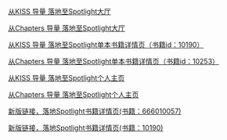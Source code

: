[从KISS 导量 落地至Spotlight大厅](https://nc5w.adj.st/?adj_t=yfd7spz&adj_deep_link=spotlight%3A%2F%2Fhome%3Fcmtrackid%3D10020001%26linktype%3D2001%26cmrefsrc%3Dcm1001.AVG10003.1001.10007%26cmrefuid%3D10010001)

[从Chapters 导量 落地至Spotlight大厅](https://nc5w.adj.st/?adj_t=yfd7spz&adj_deep_link=spotlight%3A%2F%2Fhome%3Fcmtrackid%3D10020002%26linktype%3D2001%26cmrefsrc%3Dcm1001.AVG10003.1001.10007%26cmrefuid%3D10010001)

[从KISS 导量 落地至Spotlight单本书籍详情页（书籍id：10190）](https://nc5w.adj.st/?adj_t=yfd7spz&adj_deep_link=spotlight%3A%2F%2Fbookpage%3Fstory_id%3D10190%26cmtrackid%3D10020003%26linktype%3D2001%26cmrefsrc%3Dcm1003.AVG10003.1001.10007%26cmrefuid%3D10010001)

[从Chapters 导量 落地至Spotlight单本书籍详情页（书籍id：10253）](https://nc5w.adj.st/?adj_t=yfd7spz&adj_deep_link=spotlight%3A%2F%2Fbookpage%3Fstory_id%3D10253%26cmtrackid%3D10020004%26linktype%3D2001%26cmrefsrc%3Dcm1001.AVG10003.1001.10007%26cmrefuid%3D10010001)

[从KISS 导量 落地至Spotlight个人主页](https://nc5w.adj.st/?adj_t=yfd7spz&adj_deep_link=spotlight%3A%2F%2Finprofile%3Fcmtrackid%3D10020005%26linktype%3D2001%26cmrefsrc%3Dcm1003.AVG10003.1001.10007}%26cmrefuid%3D10010001)

[从Chapters 导量 落地至Spotlight个人主页](https://nc5w.adj.st/?adj_t=yfd7spz&adj_deep_link=spotlight%3A%2F%2Finprofile%3Fcmtrackid%3D10020006%26linktype%3D2001%26cmrefsrc%3Dcm1001.AVG10003.1001.10007%26cmrefuid%3D10010001)

[新版链接，落地Spotlight书籍详情页(书籍：666010057)](https://app.adjust.com/yfd7spz?deeplink=spotlight%3A%2F%2Fbookpage%3Fstory_id%3D666010057%26cmtrackid%3D10020003%26linktype%3D2001%26cmrefsrc%3Dcm1003.AVG10003.1001.10007%26cmrefuid%3D10010001%26redirect%3Dhttps%253A%252F%252Fnc5w.adj.st%252F%253Fadj_t%253Dyfd7spz%2526adj_deep_link%253Dspotlight%253A%252F%252Fbookpage%253Fstory_id%253D666010057%2526cmtrackid%253D10020003%2526linktype%253D2001%2526cmrefsrc%253Dcm1003.AVG10003.1001.10007%2526cmrefuid%253D10010001)

[新版链接，落地Spotlight书籍详情页(书籍：10190)](https://app.adjust.com/yfd7spz?deeplink=spotlight%3A%2F%2Fbookpage%3Fstory_id%3D10190%26cmtrackid%3D10020003%26linktype%3D2001%26cmrefsrc%3Dcm1003.AVG10003.1001.10007%26cmrefuid%3D10010001%26redirect%3Dhttps%253A%252F%252Fnc5w.adj.st%252F%253Fadj_t%253Dyfd7spz%2526adj_deep_link%253Dspotlight%253A%252F%252Fbookpage%253Fstory_id%253D10190%2526cmtrackid%253D10020003%2526linktype%253D2001%2526cmrefsrc%253Dcm1003.AVG10003.1001.10007%2526cmrefuid%253D10010001)

<!-- https://nc5w.adj.st/?adj_t=yfd7spz&adj_deep_link=spotlight://bookpage%3Fstory_id%3D10190%26cmtrackid%3D10020003%26linktype%3D2001%26cmrefsrc%3D{cmrefsrc}%26cmrefuid%3D{cmrefuid}
https://nc5w.adj.st/?adj_t=yfd7spz&adj_deep_link=spotlight://bookpage%3Fstory_id%3D10207%26cmtrackid%3D10020003%26linktype%3D2001%26cmrefsrc%3Dcm1003.AVG10003

https://app.adjust.com/d8w8a8h?deeplink=cmskiss://?
type=1001&adj_t=d8w8a8h&parm1=60df3042a0565b18ad58da59&randomId=99772599_1625233312&cmtrackid=10030001&linktyp
e=1001&cmrefsrc=CM1005.AVG10003.1001.1007&cmrefuid=123465&redirect=https://5yxe.adj.st/?
type=1001&adj_t=d8w8a8h&adj_deep_link=cmskiss://?
type=1001&parm1=60df3042a0565b18ad58da59&randomId=99772599_1625233312&cmtrackid=10030001&linktype=1001&cmrefsrc
=CM1005.AVG10003.1001.1007&cmrefuid=123465


https://app.adjust.com/yfd7spz?deeplink=spotlight://bookpage?story_id=10190&cmtrackid=10020003&linktype=2001&cmrefsrc=cm1003.AVG10003.1001.10007&cmrefuid=10010001&redirect=https://nc5w.adj.st/?adj_t=yfd7spz&adj_deep_link=spotlight://bookpage?story_id=10190&cmtrackid=10020003&linktype=2001&cmrefsrc=cm1003.AVG10003.1001.10007&cmrefuid=10010001 -->